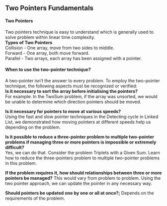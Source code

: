 ## Two Pointers Fundamentals
#### Two Pointers
Two pointers technique is easy to understand which is generally used to solve problem within linear time complexity.  
**Types of Two Pointers**  
Collision - One array, move from two sides to middle.  
Forward - One array, both move forward.  
Parallel - Two arrays, each array has been assigned with a pointer.  
#### When to use the two-pointer technique?
A two-pointer isn’t the answer to every problem. To employ the two-pointer technique, the following aspects must be recognized or verified:  
**Is it necessary to sort the array before initialising the pointers?**  
For example: In the TwoSum problem, if the array was unsorted, we would be unable to determine which direction pointers should be moved.  

**Is it necessary for pointers to move at various speeds?**    
Using the fast and slow pointer techniques in the Detecting cycle in Linked List, we demonstrated how moving pointers at different speeds help us depending on the problem.  

**Is it possible to reduce a three-pointer problem to multiple two-pointer problems if managing three or more pointers is impossible or extremely difficult?**  
Yes, we can do that. Consider the problem Triplets with a Given Sum. Learn how to reduce the three-pointers problem to multiple two-pointer problems in this problem.  

**If the problem requires it, how should relationships between three or more pointers be managed?**
This would vary from problem to problem. Using the two pointer approach, we can update the pointer in any necessary way.  

**Should pointers be updated one by one or all at once?;**
Depends on the requirements of the problem.
